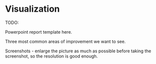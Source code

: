 # Visualization

TODO:

Powerpoint report template here.

Three most common areas of improvement we want to see.&#x20;

Screenshots - enlarge the picture as much as possible before taking the screenshot, so the resolution is good enough.
